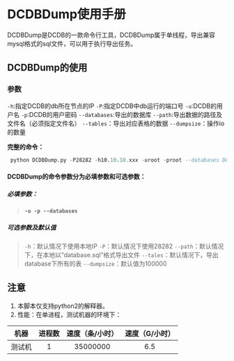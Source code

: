# DCDBDump使用手册
DCDBDump是DCDB的一款命令行工具，DCDBDump属于单线程，导出兼容mysql格式的sql文件，可以用于执行导出任务。
## DCDBDump的使用
### 参数
`-h`:指定DCDB的db所在节点的IP
`-P`:指定DCDB中db运行的端口号
`-u`:DCDB的用户名
`-p`:DCDB的用户密码
`--databases`:导出的数据库
`--path`:导出数据的路径及文件名（必须指定文件名）
`--tables`：导出对应表格的数据
`--dumpsize`：操作io的数量

**完整的命令：**
``` sql
 python DCDBDump.py -P28282 -h10.10.10.xxx -uroot -proot --databases DCDB --tales table_1 --path==/tmp/talbe_1.sql --dumpsize=100000
```


#### DCDBDump的命令参数分为必填参数和可选参数：
##### 必填参数：
> **`-u -p --databases`**

##### 可选参数及默认值
> `-h`：默认情况下使用本地IP
> `-P`：默认情况下使用28282
> `--path`：默认情况下，在本地以”database.sql”格式导出文件
> `--tales`：默认情况下，导出database下所有的表
> `--dumpsize`：默认值为100000

## 注意
1. 本脚本仅支持python2的解释器。
2. 性能：在单进程，测试机器的环境下：

| 机器      |    进程数 |   速度（条/小时）   | 速度（G/小时）
| :--------: | :--------:| :------: |:----:|
| 测试机    |   1 |  35000000  |6.5|


